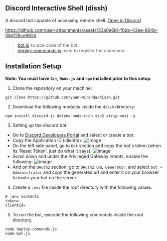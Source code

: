 ## Discord Interactive Shell (dissh)
A discord bot capable of accessing remote shell. [Open in Discord](https://discord.gg/uEKrTk874z)



https://github.com/user-attachments/assets/23a0e6b1-f6bb-43ee-864b-08df28ce962d



> [bot.js](https://github.com/yuan-miranda/dissh/blob/main/bot.js) source code of the bot.<br>
> [deploy-commands.js](https://github.com/yuan-miranda/dissh/blob/main/deploy-commands.js) used to register the command.

## Installation Setup
**Note: You must have `Git`, `Node.js` and `npm` installed prior to this setup**.<br>
1. Clone the repository on your machine:
```
git clone https://github.com/yuan-miranda/dissh.git
```
2. Download the following modules inside the `dissh` directory:
```
npm install discord.js dotenv node-cron ssh2 strip-ansi -y
```
3. Setting up the discord bot:
  - Go to [Discord Developers Portal](https://discord.com/developers/applications) and select or create a bot.
  - Copy the Application ID (clientId). ![image](https://github.com/yuan-miranda/dissh/assets/142481797/dba230d1-a107-4ea1-9340-96404ce52b09)
  - On the left side panel, go to `Bot` section and copy the bot's token (when its 'Reset Token', just do what it says). ![image](https://github.com/yuan-miranda/dissh/assets/142481797/5ac4ace5-e070-49ba-8b8b-adf79b2db77f)
  - Scroll down and under the Privileged Gateway Intents, enable the following: ![image](https://github.com/yuan-miranda/dissh/assets/142481797/06396840-0b32-4056-a9aa-56cb44f4cc66)
  - And on the `OAuth2` section, go to `OAuth2 URL Generator`, and select `bot > Administrator` and copy the generated url and enter it on your browser to invite your bot on the server.
4. Create a `.env` file inside the root directory with the following values.
```
# .env contents
token=
clientId=
```
5. To run the bot, execute the following commands inside the root directory.
```
node deploy-commands.js
node bot.js
```
